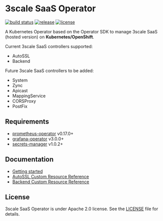 # 3scale SaaS Operator

[![build status](https://circleci.com/gh/3scale/saas-operator.svg?style=shield)](https://circleci.com/gh/3scale/saas-operator)
[![release](https://badgen.net/github/release/3scale/saas-operator)](https://github.com/3scale/saas-operator/releases)
[![license](https://badgen.net/github/license/3scale/saas-operator)](https://github.com/3scale/saas-operator/blob/master/LICENSE)

A Kubernetes Operator based on the Operator SDK to manage 3scale SaaS (hosted version) on **Kubernetes/OpenShift**.

Current 3scale SaaS controllers supported:
* AutoSSL
* Backend

Future 3scale SaaS controllers to be added:
* System
* Zync
* Apicast
* MappingService
* CORSProxy
* PostFix

## Requirements

* [prometheus-operator](https://github.com/coreos/prometheus-operator) v0.17.0+
* [grafana-operator](https://github.com/integr8ly/grafana-operator) v3.0.0+
* [secrets-manager](https://github.com/tuenti/secrets-manager) v1.0.2+

## Documentation

* [Getting started](docs/getting-started.md)
* [AutoSSL Custom Resource Reference](docs/autossl-crd-reference.md)
* [Backend Custom Resource Reference](docs/backend-crd-reference.md)

## License

3scale SaaS Operator is under Apache 2.0 license. See the [LICENSE](LICENSE) file for details.
